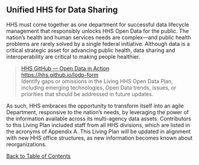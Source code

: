 ## Unified HHS for Data Sharing  

HHS must come together as one department for successful data lifecycle management that responsibly unlocks HHS Open Data for the public. The nation’s health and human services needs are complex—and public health problems are rarely solved by a single federal initiative. Although data is a critical strategic asset for advancing public health, data sharing and interoperability are critical to making people healthier.  

> [HHS GitHub — Open Data in Action](https://hhs.github.io/lodp-form)  
> <https://hhs.github.io/lodp-form>  
> Identify gaps or omissions in the Living HHS Open Data Plan, including emerging technologies, Open Data trends, issues, or priorities that should be addressed in future updates.  

As such, HHS embraces the opportunity to transform itself into an agile Department, responsive to the nation’s needs, by leveraging the power of the information available across its multi-agency data assets. Contributors to this Living Plan included staff from all HHS divisions, which are listed in the acronyms of Appendix A. This Living Plan will be updated in alignment with new HHS office structures, as new information becomes known about reorganizations.

[Back to Table of Contents](#table-of-contents)
